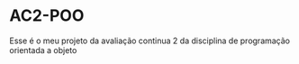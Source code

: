 # AC2-POO
Esse é o meu projeto da avaliação continua 2 da disciplina de programação orientada a objeto 

